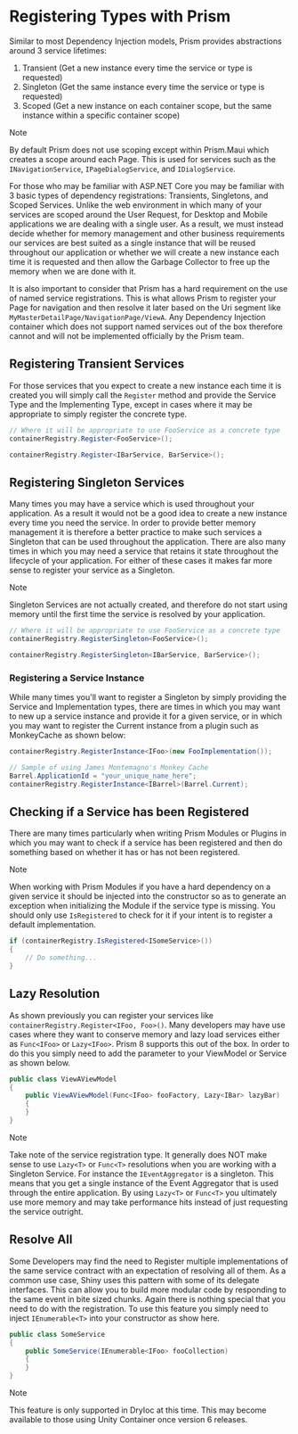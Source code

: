 # Registering Types with Prism

Similar to most Dependency Injection models, Prism provides abstractions around 3 service lifetimes:

1) Transient (Get a new instance every time the service or type is requested)
2) Singleton (Get the same instance every time the service or type is requested)
3) Scoped (Get a new instance on each container scope, but the same instance within a specific container scope)

> [!NOTE]
> By default Prism does not use scoping except within Prism.Maui which creates a scope around each Page. This is used for services such as the `INavigationService`, `IPageDialogService`, and `IDialogService`.

For those who may be familiar with ASP.NET Core you may be familiar with 3 basic types of dependency registrations: Transients, Singletons, and Scoped Services. Unlike the web environment in which many of your services are scoped around the User Request, for Desktop and Mobile applications we are dealing with a single user. As a result, we must instead decide whether for memory management and other business requirements our services are best suited as a single instance that will be reused throughout our application or whether we will create a new instance each time it is requested and then allow the Garbage Collector to free up the memory when we are done with it.

It is also important to consider that Prism has a hard requirement on the use of named service registrations. This is what allows Prism to register your Page for navigation and then resolve it later based on the Uri segment like `MyMasterDetailPage/NavigationPage/ViewA`. Any Dependency Injection container which does not support named services out of the box therefore cannot and will not be implemented officially by the Prism team.

## Registering Transient Services

For those services that you expect to create a new instance each time it is created you will simply call the `Register` method and provide the Service Type and the Implementing Type, except in cases where it may be appropriate to simply register the concrete type.

```cs
// Where it will be appropriate to use FooService as a concrete type
containerRegistry.Register<FooService>();

containerRegistry.Register<IBarService, BarService>();
```

## Registering Singleton Services

Many times you may have a service which is used throughout your application. As a result it would not be a good idea to create a new instance every time you need the service. In order to provide better memory management it is therefore a better practice to make such services a Singleton that can be used throughout the application. There are also many times in which you may need a service that retains it state throughout the lifecycle of your application. For either of these cases it makes far more sense to register your service as a Singleton.

> [!NOTE]
> Singleton Services are not actually created, and therefore do not start using memory until the first time the service is resolved by your application.

```cs
// Where it will be appropriate to use FooService as a concrete type
containerRegistry.RegisterSingleton<FooService>();

containerRegistry.RegisterSingleton<IBarService, BarService>();
```

### Registering a Service Instance

While many times you'll want to register a Singleton by simply providing the Service and Implementation types, there are times in which you may want to new up a service instance and provide it for a given service, or in which you may want to register the Current instance from a plugin such as MonkeyCache as shown below:

```cs
containerRegistry.RegisterInstance<IFoo>(new FooImplementation());

// Sample of using James Montemagno's Monkey Cache
Barrel.ApplicationId = "your_unique_name_here";
containerRegistry.RegisterInstance<IBarrel>(Barrel.Current);
```

## Checking if a Service has been Registered

There are many times particularly when writing Prism Modules or Plugins in which you may want to check if a service has been registered and then do something based on whether it has or has not been registered.

> [!NOTE]
> When working with Prism Modules if you have a hard dependency on a given service it should be injected into the constructor so as to generate an exception when initializing the Module if the service type is missing. You should only use `IsRegistered` to check for it if your intent is to register a default implementation.

```cs
if (containerRegistry.IsRegistered<ISomeService>())
{
    // Do something...
}
```

## Lazy Resolution

As shown previously you can register your services like `containerRegistry.Register<IFoo, Foo>()`. Many developers may have use cases where they want to conserve memory and lazy load services either as `Func<IFoo>` or `Lazy<IFoo>`. Prism 8 supports this out of the box. In order to do this you simply need to add the parameter to your ViewModel or Service as shown below.

```cs
public class ViewAViewModel
{
    public ViewAViewModel(Func<IFoo> fooFactory, Lazy<IBar> lazyBar)
    {
    }
}
```

> [!NOTE]
> Take note of the service registration type. It generally does NOT make sense to use `Lazy<T>` or `Func<T>` resolutions when you are working with a Singleton Service. For instance the `IEventAggregator` is a singleton. This means that you get a single instance of the Event Aggregator that is used through the entire application. By using `Lazy<T>` or `Func<T>` you ultimately use more memory and may take performance hits instead of just requesting the service outright.

## Resolve All

Some Developers may find the need to Register multiple implementations of the same service contract with an expectation of resolving all of them. As a common use case, Shiny uses this pattern with some of its delegate interfaces. This can allow you to build more modular code by responding to the same event in bite sized chunks. Again there is nothing special that you need to do with the registration. To use this feature you simply need to inject `IEnumerable<T>` into your constructor as show here.

```cs
public class SomeService
{
    public SomeService(IEnumerable<IFoo> fooCollection)
    {
    }
}
```

> [!NOTE]
> This feature is only supported in DryIoc at this time. This may become available to those using Unity Container once version 6 releases.
